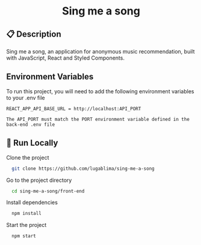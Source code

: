 # <p align = "center"> Sing me a song </p>

##  :clipboard: Description

Sing me a song, an application for anonymous music recommendation, built with JavaScript, React and Styled Components.

## Environment Variables

To run this project, you will need to add the following environment variables to your .env file

`REACT_APP_API_BASE_URL = http://localhost:API_PORT` 

`The API_PORT must match the PORT environment variable defined in the back-end .env file`

## 🏁 Run Locally

Clone the project

```bash
  git clone https://github.com/lugablima/sing-me-a-song
```

Go to the project directory

```bash
  cd sing-me-a-song/front-end
```

Install dependencies

```bash
  npm install
```

Start the project

```bash
  npm start
```
